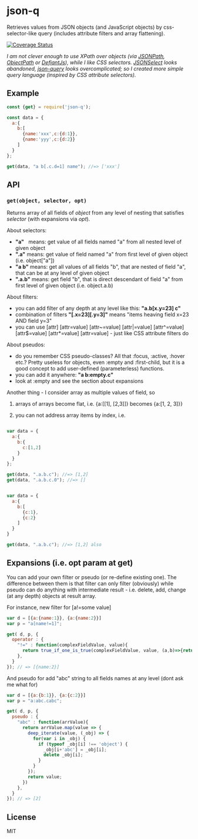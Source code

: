 # json-q 

Retrieves values from JSON objects (and JavaScript objects) by css-selector-like query (includes attribute filters and array flattening).

[![Coverage Status](https://coveralls.io/repos/github/artemdudkin/json-q/badge.svg?branch=master)](https://coveralls.io/github/artemdudkin/json-q?branch=master)

_I am not clever enough to use XPath over objects (via [JSONPath](https://github.com/s3u/JSONPath), [ObjectPath](http://objectpath.org/) or [DefiantJs](http://defiantjs.com/)), while I like CSS selectors. [JSONSelect](https://github.com/lloyd/JSONSelect) looks abandoned, [json-query](https://github.com/mmckegg/json-query) looks overcomplicated; so I created more simple query language (inspired by CSS attribute selectors)._

## Example

```js
const {get} = require('json-q');

const data = {
  a:{
    b:[
      {name:'xxx',c:{d:1}},
      {name:'yyy',c:{d:2}}
    ]
  }
};

get(data, "a b[.c.d=1] name"); //=> ['xxx']
```

## API

### `get(object, selector, opt)`

Returns array of all fields of _object_ from any level of nesting that satisfies _selector_ (with expansions via _opt_).

About selectors:

- **"a"**   means: get value of all fields named "a" from all nested level of given object
- **".a"**  means: get value of field named "a" from first level of given object (i.e. object["a"])
- **"a b"** means: get all values of all fields "b", that are nested of field "a", that can be at any level of given object
- **".a.b"** means: get field "b", that is direct descendant of field "a" from first level of given object (i.e. object.a.b)

About filters:

- you can add filter of any depth at any level like this: **"a.b[x.y=23] c"**
- combination of filters **"[.x=23][.y=3]"** means "items heaving field x=23 AND field y=3"
- you can use [attr] [attr=value] [attr~=value] [attr|=value] [attr^=value] [attr$=value] [attr*=value] [attr=value] - just like CSS attribute filters do

About pseudos:

- do you remember CSS pseudo-classes? All that :focus, :active, :hover etc.? Pretty useless for objects, even :empty and :first-child, but it is a good concept to add user-defined (parameterless) functions. 
- you can add it anywhere: **"a b:empty.c"**
- look at :empty and see the section about expansions

Another thing - I consider array as multiple values of field, so 

 1. arrays of arrays become flat, i.e. {a:[[1], [2,3]]} becomes {a:[1, 2, 3]}}
 
 2. you can not address array items by index, i.e.
 
```js

var data = {
  a:{
    b:{
      c:[1,2]
    }
  }
};

get(data, ".a.b.c"); //=> [1,2]
get(data, ".a.b.c.0"); //=> []


var data = {
  a:{
    b:[
      {c:1},
      {c:2}
    ]
  }
}

get(data, ".a.b.c"); //=> [1,2] also
```

## Expansions (i.e. opt param at get)

You can add your own filter or pseudo (or re-define existing one). The difference between them is that filter can only filter (obviously) while pseudo can do anything with intermediate result - i.e. delete, add, change (at any depth) objects at result array.

For instance, new filter for [a!=some value]

```js
var d = [{a:{name:1}}, {a:{name:2}}]
var p = "a[name!=1]";

get( d, p, {
  operator : {
    "!=" : function(complexFieldValue, value){
      return true_if_one_is_true(complexFieldValue, value, (a,b)=>{return a!=b;});
    },
  }
}); // => [{name:2}]
```

And pseudo for add "abc" string to all fields names at any level (dont ask me what for)

```js
var d = [{a:{b:1}}, {a:{c:2}}]
var p = "a:abc.cabc";

get( d, p, {
  pseudo : {
    "abc" : function(arrValue){
      return arrValue.map(value => {
        deep_iterate(value, (_obj) => {
          for(var i in _obj) {
            if (typeof _obj[i] !== 'object') {
              _obj[i+'abc'] = _obj[i];
              delete _obj[i];
            }
          }
        });
        return value;
      })
    },
  }
}); // => [2]
```

## License

MIT
